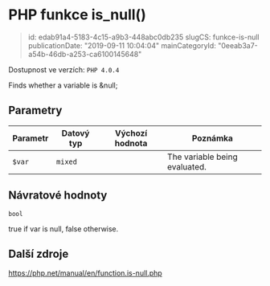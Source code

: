 PHP funkce is_null()
====================

> id: edab91a4-5183-4c15-a9b3-448abc0db235
> slugCS: funkce-is-null
> publicationDate: "2019-09-11 10:04:04"
> mainCategoryId: "0eeab3a7-a54b-46db-a253-ca6100145648"

Dostupnost ve verzích: `PHP 4.0.4`

Finds whether a variable is &null;


Parametry
--------------

| Parametr | Datový typ | Výchozí hodnota | Poznámka |
|-----|-----|-----|-----|
| `$var` | `mixed` |  | The variable being evaluated. |


Návratové hodnoty
----------------

`bool`

true if var is null, false
otherwise.

Další zdroje
------------

https://php.net/manual/en/function.is-null.php
